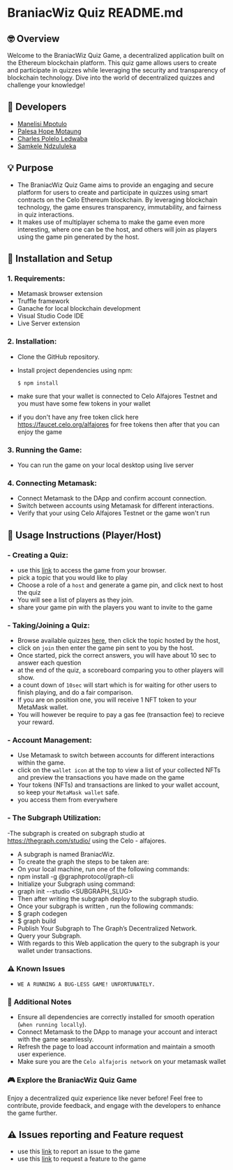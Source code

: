 # BraniacWiz Quiz README.md

## 🤓 **Overview**

Welcome to the BraniacWiz Quiz Game, a decentralized application built on the Ethereum blockchain platform. This quiz game allows users to create and participate in quizzes while leveraging the security and transparency of blockchain technology. Dive into the world of decentralized quizzes and challenge your knowledge!

## 👥 **Developers**

- [Manelisi Mpotulo](https://github.com/mmpotulo28)
- [Palesa Hope Motaung](https://github.com/Helipterum)
- [Charles Polelo Ledwaba](https://github.com/CharlesLedwaba)
- [Samkele Ndzululeka](https://github.com/samkeleN)

## 💡 **Purpose**

- The BraniacWiz Quiz Game aims to provide an engaging and secure platform for users to create and participate in quizzes using smart contracts on the Celo Ethereum blockchain. By leveraging blockchain technology, the game ensures transparency, immutability, and fairness in quiz interactions.
- It makes use of multiplayer schema to make the game even more interesting, where one can be the host, and others will join as players using the game pin generated by the host.

## 🔧 **Installation and Setup**

### 1. **Requirements**:

- Metamask browser extension
- Truffle framework
- Ganache for local blockchain development
- Visual Studio Code IDE 
- Live Server extension


### 2. **Installation**:

- Clone the GitHub repository.
- Install project dependencies using npm:

  ```
  $ npm install
  ```

- make sure that your wallet is connected to Celo Alfajores Testnet and you must have some few tokens in your wallet
- if you don't have any free token click here https://faucet.celo.org/alfajores for free tokens then after that you can enjoy the game

### 3. **Running the Game**:

- You can run the game on your local desktop using live server

### 4. **Connecting Metamask**:

- Connect Metamask to the DApp and confirm account connection.
- Switch between accounts using Metamask for different interactions.
- Verify that your using Celo Alfajores Testnet or the game won't run

## 🎲 **Usage Instructions (Player/Host)**

### - **Creating a Quiz**:

- use this [link](https://devpost-hackathon.pages.dev/) to access the game from your browser.
- pick a topic that you would like to play
- Choose a role of a `host` and generate a game pin, and click next to host the quiz
- You will see a list of players as they join.
- share your game pin with the players you want to invite to the game

### - **Taking/Joining a Quiz**:

- Browse available quizzes [here](https://devpost-hackathon.pages.dev/), then click the topic hosted by the host,
- click on `join` then enter the game pin sent to you by the host.
- Once started, pick the correct answers, you will have about 10 sec to answer each question
- at the end of the quiz, a scoreboard comparing you to other players will show.
- a count down of `10sec` will start which is for waiting for other users to finish playing, and do a fair comparison.
- If you are on position one, you will receive 1 NFT token to your MetaMask wallet.
- You will however be require to pay a gas fee (transaction fee) to recieve your reward.

### - **Account Management**:

- Use Metamask to switch between accounts for different interactions within the game.
- click on the `wallet icon` at the top to view a list of your collected NFTs and preview the transactions you have made on the game
- Your tokens (NFTs) and transactions are linked to your wallet account, so keep your `MetaMask wallet` safe.
- you access them from everywhere

### - **The Subgraph Utilization**:

-The subgraph is created on subgraph studio at https://thegraph.com/studio/ using the Celo - alfajores.
- A subgraph is named BraniacWiz. 
- To create the graph the steps to be taken are:
- On your local machine, run one of the following commands:
- npm install -g @graphprotocol/graph-cli
- Initialize your Subgraph using command:
- graph init --studio <SUBGRAPH_SLUG>
- Then after writing the subgraph deploy to the subgraph studio.
- Once your subgraph is written , run the following commands:
- $ graph codegen
- $ graph build
- Publish Your Subgraph to The Graph’s Decentralized Network⁠.
- Query your Subgraph. 
- With regards to this Web application the query to the subgraph is your wallet under transactions.

### ⚠️ **Known Issues**

- `WE A RUNNING A BUG-LESS GAME! UNFORTUNATELY.`

### 📝 **Additional Notes**

- Ensure all dependencies are correctly installed for smooth operation (`when running locally`).
- Connect Metamask to the DApp to manage your account and interact with the game seamlessly.
- Refresh the page to load account information and maintain a smooth user experience.
- Make sure you are the `Celo alfajoris network` on your metamask wallet

### 🎮 **Explore the BraniacWiz Quiz Game**

Enjoy a decentralized quiz experience like never before! Feel free to contribute, provide feedback, and engage with the developers to enhance the game further.

## ⚠️ Issues reporting and Feature request

- use this [link]() to report an issue to the game
- use this [link]() to request a feature to the game
